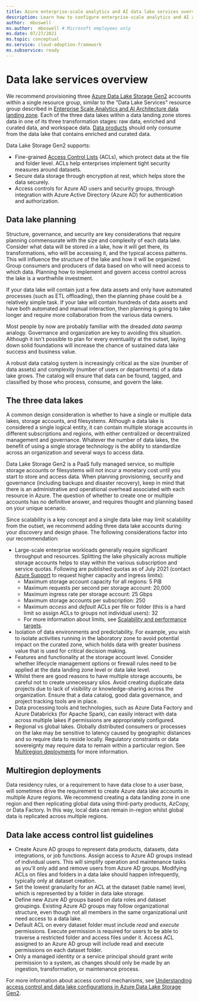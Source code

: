 ```yaml
---
title: Azure enterprise-scale analytics and AI data lake services overview
description: Learn how to configure enterprise-scale analytics and AI architecture data lakes within your data landing zone.
author:  mboswell
ms.author:  mboswell # Microsoft employees only
ms.date: 07/27/2021
ms.topic: conceptual
ms.service: cloud-adoption-framework
ms.subservice: ready
---
```


# Data lake services overview

We recommend provisioning three [Azure Data Lake Storage Gen2](/azure/storage/blobs/data-lake-storage-introduction) accounts within a single resource group, similar to the "Data Lake Services" resource group described in [Enterprise Scale Analytics and AI Architecture data landing zone](../architectures/data-landing-zone.md). Each of the three data lakes within a data landing zone stores data in one of its three transformation stages: raw data, enriched and curated data, and workspace data. [Data products](../architectures/data-landing-zone-data-products.md) should only consume from the data lake that contains enriched and curated data.

Data Lake Storage Gen2 supports:

* Fine-grained [Access Control Lists](/azure/storage/blobs/data-lake-storage-access-control) (ACLs), which protect data at the file and folder level. ACLs help enterprises implement tight security measures around datasets.
* Secure data storage through encryption at rest, which helps store the data securely.
* Access controls for Azure AD users and security groups, through integration with Azure Active Directory (Azure AD) for authentication and authorization.

## Data lake planning

Structure, governance, and security are key considerations that require planning commensurate with the size and complexity of each data lake. Consider what data will be stored in a lake, how it will get there, its transformations, who will be accessing it, and the typical access patterns. This will influence the structure of the lake and how it will be organized. Group consumers and producers of data based on who will need access to which data. Planning how to implement and govern access control across the lake is a worthwhile investment.

If your data lake will contain just a few data assets and only have automated processes (such as ETL offloading), then the planning phase could be a relatively simple task. If your lake will contain hundreds of data assets and have both automated and manual interaction, then planning is going to take longer and require more collaboration from the various data owners.

Most people by now are probably familiar with the dreaded *data swamp* analogy. Governance and organization are key to avoiding this situation. Although it isn't possible to plan for every eventuality at the outset, laying down solid foundations will increase the chance of sustained data lake success and business value.

A robust data catalog system is increasingly critical as the size (number of data assets) and complexity (number of users or departments) of a data lake grows. The catalog will ensure that data can be found, tagged, and classified by those who process, consume, and govern the lake.

## The three data lakes

A common design consideration is whether to have a single or multiple data lakes, storage accounts, and filesystems. Although a data lake is considered a single logical entity, it can contain multiple storage accounts in different subscriptions and regions, with either centralized or decentralized management and governance. Whatever the number of data lakes, the benefit of using a single storage technology is the ability to standardize across an organization and several ways to access data.

Data Lake Storage Gen2 is a PaaS fully managed service, so multiple storage accounts or filesystems will not incur a monetary cost until you start to store and access data. When planning provisioning, security and governance (including backups and disaster recovery), keep in mind that there is an administrative and operational overhead associated with each resource in Azure. The question of whether to create one or multiple accounts has no definitive answer, and requires thought and planning based on your unique scenario.

Since scalability is a key concept and a single data lake may limit scalability from the outset, we recommend adding three data lake accounts during your discovery and design phase. The following considerations factor into our recommendation:

* Large-scale enterprise workloads generally require significant throughput and resources. Splitting the lake physically across multiple storage accounts helps to stay within the various subscription and service quotas. Following are published quotas as of July 2021 (contact [Azure Support](https://azure.microsoft.com/en-us/support/faq/) to request higher capacity and ingress limits):
  * Maximum storage account capacity for all regions: 5 PiB
  * Maximum requests per second per storage account: 20,000
  * Maximum ingress rate per storage account: 25 Gbps
  * Maximum storage accounts per subscription: 250
  * Maximum *access* and *default* ACLs per file or folder (this is a hard limit so assign ACLs to groups not individual users): 32
  * For more information about limits, see [Scalability and performance targets](/azure/storage/common/storage-scalability-targets).
* Isolation of data environments and predictability. For example, you wish to isolate activities running in the laboratory zone to avoid potential impact on the curated zone, which holds data with greater business value that is used for critical decision making.
* Features and functionality at the storage account level. Consider whether lifecycle management options or firewall rules need to be applied at the data landing zone level or data lake level.
* Whilst there are good reasons to have multiple storage accounts, be careful not to create unnecessary silos. Avoid creating duplicate data projects due to lack of visibility or knowledge-sharing across the organization. Ensure that a data catalog, good data governance, and project tracking tools are in place.
* Data processing tools and technologies, such as Azure Data Factory and Azure Databricks (for Apache Spark), can easily interact with data across multiple lakes if permissions are appropriately configured.
* Regional vs global lakes. Globally distributed consumers or processes on the lake may be sensitive to latency caused by geographic distances and so require data to reside locally. Regulatory constraints or data sovereignty may require data to remain within a particular region. See [Multiregion deployments](#multiregion-deployments) for more information.

## Multiregion deployments

Data residency rules, or a requirement to have data close to a user base, will sometimes drive the requirement to create Azure data lake accounts in multiple Azure regions. We recommend creating a data landing zone in one region and then replicating global data using third-party products, AzCopy, or Data Factory. In this way, local data can remain in-region whilst global data is replicated across multiple regions.

## Data lake access control list guidelines

* Create Azure AD groups to represent data products, datasets, data integrations, or job functions. Assign access to Azure AD groups instead of individual users. This will simplify operation and maintenance tasks as you'll only add and remove users from Azure AD groups. Modifying ACLs on files and folders in a data lake should happen infrequently, typically only at dataset creation.
* Set the lowest granularity for an ACL at the dataset (table name) level, which is represented by a folder in data lake storage.
* Define new Azure AD groups based on data roles and dataset groupings. Existing Azure AD groups may follow organizational structure, even though not all members in the same organizational unit need access to a data lake.
* Default ACL on every dataset folder must include *read* and *execute* permissions. Execute permission is required for users to be able to traverse a restricted folder and access files under it. Access ACL assigned to an Azure AD group will include read and execute permissions on each dataset folder.
* Only a managed identity or a service principal should grant *write* permission to a system, as changes should only be made by an ingestion, transformation, or maintenance process.

For more information about access control mechanisms, see [Understanding access control and data lake configurations in Azure Data Lake Storage Gen2](data-lake-access.md#understanding-access-control-and-data-lake-configurations-in-adls-gen2).
